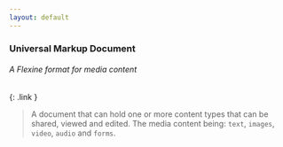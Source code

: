 ```yaml
---
layout: default
---
```

### Universal Markup Document
###### A Flexine format for media content<br/>
{: .link }

> A document that can hold one or more content types that can be shared, viewed and edited. The media content being: `text`, `images`, `video`, `audio` and `forms`.

